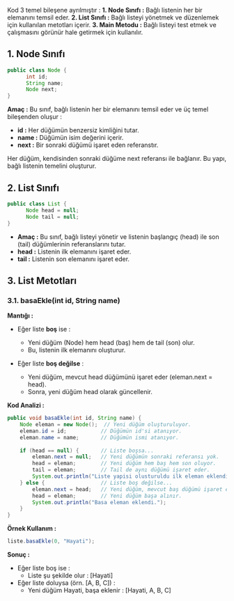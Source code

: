 Kod 3 temel bileşene ayrılmıştır : 
**1. Node Sınıfı :** Bağlı listenin her bir elemanını temsil eder.
**2. List Sınıfı :** Bağlı listeyi yönetmek ve düzenlemek için kullanılan metotları içerir.
**3. Main Metodu :** Bağlı listeyi test etmek ve çalışmasını görünür hale getirmek için kullanılır.

## 1. Node Sınıfı

```java
public class Node {
      int id;
      String name;
      Node next;
}
```
**Amaç :** Bu sınıf, bağlı listenin her bir elemanını temsil eder ve üç temel bileşenden oluşur :
* **id :** Her düğümün benzersiz kimliğini tutar.
* **name :** Düğümün isim değerini içerir.
* **next :** Bir sonraki düğümü işaret eden referanstır.

Her düğüm, kendisinden sonraki düğüme next referansı ile bağlanır. Bu yapı, bağlı listenin temelini oluşturur.

## 2. List Sınıfı 

```java
public class List {
      Node head = null;
      Node tail = null;
}
```
* **Amaç :** Bu sınıf, bağlı listeyi yönetir ve listenin başlangıç (head) ile son (tail) düğümlerinin referanslarını tutar.
* **head :** Listenin ilk elemanını işaret eder.
* **tail :** Listenin son elemanını işaret eder.

## 3. List Metotları

### 3.1. basaEkle(int id, String name)

**Mantığı :**
* Eğer liste **boş** ise :
  * Yeni düğüm (Node) hem head (baş) hem de tail (son) olur.
  * Bu, listenin ilk elemanını oluşturur.

* Eğer liste **boş değilse** :
  * Yeni düğüm, mevcut head düğümünü işaret eder (eleman.next = head).
  * Sonra, yeni düğüm head olarak güncellenir.

**Kod Analizi :**
```java
public void basaEkle(int id, String name) {
    Node eleman = new Node();  // Yeni düğüm oluşturuluyor.
    eleman.id = id;           // Düğümün id'si atanıyor.
    eleman.name = name;       // Düğümün ismi atanıyor.
    
    if (head == null) {       // Liste boşsa...
        eleman.next = null;   // Yeni düğümün sonraki referansı yok.
        head = eleman;        // Yeni düğüm hem baş hem son oluyor.
        tail = eleman;        // Tail de aynı düğümü işaret eder.
        System.out.println("Liste yapisi olusturuldu ilk eleman eklendi.");
    } else {                  // Liste boş değilse...
        eleman.next = head;   // Yeni düğüm, mevcut baş düğümü işaret eder.
        head = eleman;        // Yeni düğüm başa alınır.
        System.out.println("Basa eleman eklendi.");
    }
}
```
**Örnek Kullanım :**
```java
liste.basaEkle(0, "Hayati");
```
**Sonuç :**
* Eğer liste boş ise :
  * Liste şu şekilde olur : \[Hayati\]
* Eğer liste doluysa (örn. \[A, B, C\]) :
  * Yeni düğüm Hayati, başa eklenir : \[Hayati, A, B, C\]































